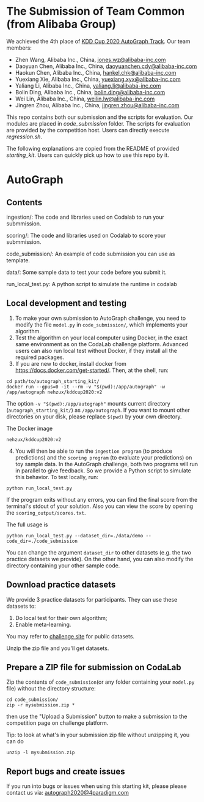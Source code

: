 The Submission of Team Common (from Alibaba Group)
======================================
We achieved the 4th place of [KDD Cup 2020 AutoGraph Track](https://www.4paradigm.com/competition/kddcup2020).
Our team members:
- Zhen Wang, Alibaba Inc., China, jones.wz@alibaba-inc.com
- Daoyuan Chen, Alibaba Inc., China,  daoyuanchen.cdy@alibaba-inc.com
- Haokun Chen, Alibaba Inc., China,  hankel.chk@alibaba-inc.com
- Yuexiang Xie, Alibaba Inc., China, yuexiang.xyx@alibaba-inc.com
- Yaliang Li, Alibaba Inc., China, yaliang.li@alibaba-inc.com
- Bolin Ding, Alibaba Inc., China, bolin.ding@alibaba-inc.com
- Wei Lin, Alibaba Inc., China, weilin.lw@alibaba-inc.com
- Jingren Zhou, Alibaba Inc., China, jingren.zhou@alibaba-inc.com

This repo contains both our submission and the scripts for evaluation.
Our modules are placed in *code_submission* folder.
The scripts for evaluation are provided by the competition host.
Users can directly execute *regression.sh*.

The following explanations are copied from the README of provided *starting_kit*.
Users can quickly pick up how to use this repo by it.

AutoGraph
======================================

## Contents
ingestion/: The code and libraries used on Codalab to run your submmission.

scoring/: The code and libraries used on Codalab to score your submmission.

code_submission/: An example of code submission you can use as template.

data/: Some sample data to test your code before you submit it.

run_local_test.py: A python script to simulate the runtime in codalab

## Local development and testing
1. To make your own submission to AutoGraph challenge, you need to modify the
file `model.py` in `code_submission/`, which implements your algorithm.
2. Test the algorithm on your local computer using Docker,
in the exact same environment as on the CodaLab challenge platform. Advanced
users can also run local test without Docker, if they install all the required
packages.
3. If you are new to docker, install docker from https://docs.docker.com/get-started/.
Then, at the shell, run:
```
cd path/to/autograph_starting_kit/
docker run --gpus=0 -it --rm -v "$(pwd):/app/autograph" -w /app/autograph nehzux/kddcup2020:v2
```
The option `-v "$(pwd):/app/autograph"` mounts current directory
(`autograph_starting_kit/`) as `/app/autograph`. If you want to mount other
directories on your disk, please replace `$(pwd)` by your own directory.

The Docker image
```
nehzux/kddcup2020:v2
```

4. You will then be able to run the `ingestion program` (to produce predictions)
and the `scoring program` (to evaluate your predictions) on toy sample data.
In the AutoGraph challenge, both two programs will run in parallel to give
feedback. So we provide a Python script to simulate this behavior. To test locally, run:
```
python run_local_test.py
```
If the program exits without any errors, you can find the final score from the terminal's stdout of your solution.
Also you can view the score by opening the `scoring_output/scores.txt`.

The full usage is
```
python run_local_test.py --dataset_dir=./data/demo --code_dir=./code_submission
```
You can change the argument `dataset_dir` to other datasets (e.g. the two
practice datasets we provide). On the other hand, you can also modify the directory containing your other sample code.

## Download practice datasets
We provide 3 practice datasets for participants. They can use these datasets to:
1. Do local test for their own algorithm;
2. Enable meta-learning.

You may refer to [challenge site](https://www.automl.ai/competitions/3) for public datasets.

Unzip the zip file and you'll get datasets.

## Prepare a ZIP file for submission on CodaLab
Zip the contents of `code_submission`(or any folder containing
your `model.py` file) without the directory structure:
```
cd code_submission/
zip -r mysubmission.zip *
```
then use the "Upload a Submission" button to make a submission to the
competition page on challenge platform.

Tip: to look at what's in your submission zip file without unzipping it, you
can do
```
unzip -l mysubmission.zip
```

## Report bugs and create issues

If you run into bugs or issues when using this starting kit, please please contact us via:
<autograph2020@4paradigm.com>
